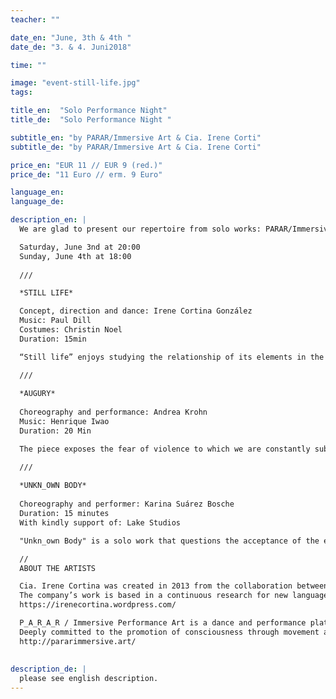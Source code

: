 ```yaml
---
teacher: ""

date_en: "June, 3th & 4th "
date_de: "3. & 4. Juni2018"

time: ""

image: "event-still-life.jpg"
tags:

title_en:  "Solo Performance Night"
title_de:  "Solo Performance Night "

subtitle_en: "by PARAR/Immersive Art & Cia. Irene Corti"
subtitle_de: "by PARAR/Immersive Art & Cia. Irene Corti"

price_en: "EUR 11 // EUR 9 (red.)"
price_de: "11 Euro // erm. 9 Euro"

language_en:
language_de:

description_en: |
  We are glad to present our repertoire from solo works: PARAR/Immersive Performance Art & Cía Irene Cortina in Urbanraum, Berlin.  

  Saturday, June 3nd at 20:00  
  Sunday, June 4th at 18:00  
  
  ///  

  *STILL LIFE*  

  Concept, direction and dance: Irene Cortina González  
  Music: Paul Dill  
  Costumes: Christin Noel  
  Duration: 15min  

  “Still life” enjoys studying the relationship of its elements in the scenic composition and uses space, time and distance as tools of creation. This proposal invites contemplation as a means to reach a state of flux, feeding the cognitive plane through the sensory. The piece is the deconstruction of a still life. Through the subtraction of elements and the addition of factors that potentially undo it's conceptual structure, the choreographer creates a very plastic and dynamic proposal.  

  ///  
  
  *AUGURY*
  
  Choreography and performance: Andrea Krohn  
  Music: Henrique Iwao  
  Duration: 20 Min  

  The piece exposes the fear of violence to which we are constantly subjected and which formats our bodies and actions establishing diverse paranoias: don’t walk alone in a dark street, don’t trust a stranger, don’t touch abandoned bags in public spaces… The experience of living in a big metropolis like São Paulo finds expression and echo in Berlin, where the dance becomes concrete: urban spaces, train stations, open squares. As the performer intervenes and dialogues with the surrounding architecture, acknowledging spaces of fight or flight, they become stages of confrontation with one another and with oneself.  

  ///  
  
  *UNKN_OWN BODY*
  
  Choreography and performer: Karina Suárez Bosche  
  Duration: 15 minutes  
  With kindly support of: Lake Studios  

  "Unkn_own Body" is a solo work that questions the acceptance of the existence. Idea related to a being, who is not yet a “somebody” or a “someone” and suddenly it enters into this world. It doesn't know what it is, who it is, where it is or how to react. It is an asexual body. The piece tries to capture the essence of a being related to the simple presence of a body as a way of existence. A body that has all its components already to live, to breathe and to ask for all its needs, but at the same time a body that is unknown to itself. The only possible reactions are erratic and illogical. The connection to the world through the action of crying becomes an important factor that affects this unknown body. The crying is a declaration of disorientation but at the same time it is the only way to communicate something with the outside world.  

  //  
  ABOUT THE ARTISTS  

  Cia. Irene Cortina was created in 2013 from the collaboration between Irene Cortina Gonzalez, spanish choreographer, Paul Dill, german composer and Christin Noel, german costume designer, and it’s based in Berlin and Valencia.
  The company’s work is based in a continuous research for new languages, rich in technic and content and strongly defined by it’s multidisciplinarity, combining movement, life music, fashion and sculpture.  
  https://irenecortina.wordpress.com/  

  P_A_R_A_R / Immersive Performance Art is a dance and performance platform based in Germany, founded in 2015 by the choreographer and performer Karina Suárez Bosche (Mexico) by the choreographer and performer Andrea Krohn (Brazil) as well as set designer Cheng-Ting Chen (Taiwan).  
  Deeply committed to the promotion of consciousness through movement and the transmission of contemporary dance and performance, P_A_R_A_R create profound and challenging encounters between people, performers and public. Developing new configurations that enable participants to perceive the performative experience differently.  
  http://pararimmersive.art/
  
  
description_de: |
  please see english description.
---
```



